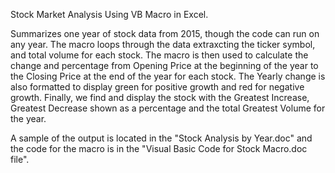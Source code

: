 Stock Market Analysis Using VB Macro in Excel.

Summarizes one year of stock data from 2015, though the code can run on any year.  The macro loops through the data extraxcting the ticker symbol, and total volume for each stock.  The macro is then used to calculate the change and percentage from Opening Price at the beginning of the year to the Closing Price at the end of the year for each stock.  The Yearly change is also formatted to display green for positive growth and red for negative growth.  Finally, we find and display the stock with the Greatest Increase, Greatest Decrease shown as a percentage and the total Greatest Volume for the year.

A sample of the output is located in the "Stock Analysis by Year.doc" and the code for the macro is in the "Visual Basic Code for Stock Macro.doc file".

